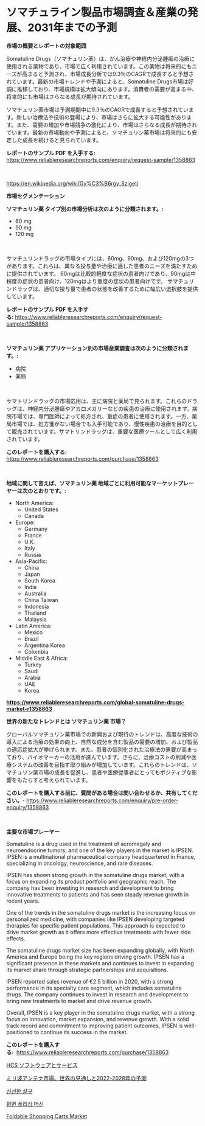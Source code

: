 <p><h1>ソマチュライン製品市場調査＆産業の発展、2031年までの予測</h1></p><p><strong>市場の概要とレポートの対象範囲</strong></p>
<p><p>Somatuline Drugs（ソマチュリン薬）は、がん治療や神経内分泌腫瘍の治療に使用される薬物であり、市場で広く利用されています。この薬物は将来的にもニーズが高まると予測され、市場成長分析では9.3％のCAGRで成長すると予想されています。最新の市場トレンドや予測によると、Somatuline Drugs市場は好調に推移しており、市場規模は拡大傾向にあります。消費者の需要が高まる中、将来的にも市場はさらなる成長が期待されています。</p><p>ソマチュリン薬市場は予測期間中に9.3％のCAGRで成長すると予想されています。新しい治療法や技術の登場により、市場はさらに拡大する可能性があります。また、需要の増加や市場競争の激化により、市場はさらなる成長が期待されています。最新の市場動向や予測によると、ソマチュリン薬市場は将来的にも安定した成長を続けると見られています。</p></p>
<p><strong>レポートのサンプル PDF を入手する:</strong> <a href="https://www.reliableresearchreports.com/enquiry/request-sample/1358863">https://www.reliableresearchreports.com/enquiry/request-sample/1358863</a></p>
<p>&nbsp;</p>
<p><a href="https://en.wikipedia.org/wiki/Gy%C3%B6rgy_Szigeti">https://en.wikipedia.org/wiki/Gy%C3%B6rgy_Szigeti</a></p>
<p><strong>市場セグメンテーション</strong></p>
<p><strong>ソマチュリン薬 タイプ別の市場分析は次のように分類されます。:</strong></p>
<p><ul><li>60 mg</li><li>90 mg</li><li>120 mg</li></ul></p>
<p>&nbsp;</p>
<p><p>サマチュリンドラッグの市場タイプには、60mg、90mg、および120mgの3つがあります。これらは、異なる投与量や治療に適した患者のニーズを満たすために提供されています。 60mgは比較的軽度な症状の患者向けであり、90mgは中程度の症状の患者向け、120mgはより重度の症状の患者向けです。 サマチュリンドラッグは、適切な投与量で患者の状態を改善するために幅広い選択肢を提供しています。</p></p>
<p><strong>レポートのサンプル PDF を入手する:</strong>&nbsp;<a href="https://www.reliableresearchreports.com/enquiry/request-sample/1358863">https://www.reliableresearchreports.com/enquiry/request-sample/1358863</a></p>
<p>&nbsp;</p>
<p><strong> ソマチュリン薬 アプリケーション別の市場産業調査は次のように分類されます。:</strong></p>
<p><ul><li>病院</li><li>薬局</li></ul></p>
<p>&nbsp;</p>
<p><p>サマトリンドラッグの市場応用は、主に病院と薬局で見られます。これらのドラッグは、神経内分泌腫瘍やアカロメガリーなどの疾患の治療に使用されます。病院市場では、専門医師によって処方され、重症の患者に使用されます。一方、薬局市場では、処方箋がない場合でも入手可能であり、慢性疾患の治療を目的として販売されています。サマトリンドラッグは、重要な医療ツールとして広く利用されています。</p></p>
<p><strong>このレポートを購入する:</strong>&nbsp; <a href="https://www.reliableresearchreports.com/purchase/1358863">https://www.reliableresearchreports.com/purchase/1358863</a></p>
<p>&nbsp;</p>
<p><strong>地域に関して言えば、ソマチュリン薬 地域ごとに利用可能なマーケットプレーヤーは次のとおりです。:</strong></p>
<p><ul>
    <li>
        North America:
        <ul>
            <li>United States</li>
            <li>Canada</li>
        </ul>
    </li>
    <li>
        Europe:
        <ul>
            <li>Germany</li>
            <li>France</li>
            <li>U.K.</li>
            <li>Italy</li>
            <li>Russia</li>
        </ul>
    </li>
    <li>
        Asia-Pacific:
        <ul>
            <li>China</li>
            <li>Japan</li>
            <li>South Korea</li>
            <li>India</li>
            <li>Australia</li>
            <li>China Taiwan</li>
            <li>Indonesia</li>
            <li>Thailand</li>
            <li>Malaysia</li>
        </ul>
    </li>
    <li>
        Latin America:
        <ul>
            <li>Mexico</li>
            <li>Brazil</li>
            <li>Argentina Korea</li>
            <li>Colombia</li>
        </ul>
    </li>
    <li>
        Middle East & Africa:
        <ul>
            <li>Turkey</li>
            <li>Saudi</li>
            <li>Arabia</li>
            <li>UAE</li>
            <li>Korea</li>
        </ul>
    </li>
    </ul></p>
<p><strong><a href="https://www.reliableresearchreports.com/global-somatuline-drugs-market-r1358863">https://www.reliableresearchreports.com/global-somatuline-drugs-market-r1358863</a></strong>&nbsp;</p>
<p><strong>世界の新たなトレンドとは ソマチュリン薬 市場？</strong></p>
<p><p>グローバルソマチュリン薬市場での新興および現行のトレンドは、高度な技術の導入による治療の効果の向上、自然な成分を含む製品の需要の増加、および製品の適応症拡大が挙げられます。また、患者の個別化された治療法の需要が高まっており、バイオマーカーの活用が進んでいます。さらに、治療コストの削減や医療システムの改善を目指す取り組みが増加しています。これらのトレンドは、ソマチュリン薬市場の成長を促進し、患者や医療従事者にとってもポジティブな影響をもたらすと考えられています。</p></p>
<p><strong>このレポートを購入する前に、質問がある場合は問い合わせるか、共有してください。</strong>- <a href="https://www.reliableresearchreports.com/enquiry/pre-order-enquiry/1358863">https://www.reliableresearchreports.com/enquiry/pre-order-enquiry/1358863</a></p>
<p>&nbsp;</p>
<p><strong>主要な市場プレーヤー</strong></p>
<p><p>Somatuline is a drug used in the treatment of acromegaly and neuroendocrine tumors, and one of the key players in the market is IPSEN. IPSEN is a multinational pharmaceutical company headquartered in France, specializing in oncology, neuroscience, and rare diseases.</p><p>IPSEN has shown strong growth in the somatuline drugs market, with a focus on expanding its product portfolio and geographic reach. The company has been investing in research and development to bring innovative treatments to patients and has seen steady revenue growth in recent years.</p><p>One of the trends in the somatuline drugs market is the increasing focus on personalized medicine, with companies like IPSEN developing targeted therapies for specific patient populations. This approach is expected to drive market growth as it offers more effective treatments with fewer side effects.</p><p>The somatuline drugs market size has been expanding globally, with North America and Europe being the key regions driving growth. IPSEN has a significant presence in these markets and continues to invest in expanding its market share through strategic partnerships and acquisitions.</p><p>IPSEN reported sales revenue of €2.5 billion in 2020, with a strong performance in its specialty care segment, which includes somatuline drugs. The company continues to invest in research and development to bring new treatments to market and drive revenue growth.</p><p>Overall, IPSEN is a key player in the somatuline drugs market, with a strong focus on innovation, market expansion, and revenue growth. With a solid track record and commitment to improving patient outcomes, IPSEN is well-positioned to continue its success in the market.</p></p>
<p><strong>このレポートを購入する:</strong>&nbsp;&nbsp;<a href="https://www.reliableresearchreports.com/purchase/1358863">https://www.reliableresearchreports.com/purchase/1358863</a></p>
<p><p><a href="https://github.com/schmahlson/Market-Research-Report-List-2/blob/main/2115708134565.md">HCS ソフトウェアとサービス</a></p><p><a href="https://medium.com/@zulu.dawn/%E3%82%B0%E3%83%AD%E3%83%BC%E3%83%90%E3%83%AB%E3%83%9F%E3%83%AA%E6%B3%A2%E3%82%A2%E3%83%B3%E3%83%86%E3%83%8A%E5%B8%82%E5%A0%B4%E3%81%AE%E5%8C%85%E6%8B%AC%E7%9A%84%E3%81%AA%E5%88%86%E6%9E%90-%E3%82%B0%E3%83%AD%E3%83%BC%E3%83%90%E3%83%AB%E5%B1%95%E6%9C%9B%E3%81%8A%E3%82%88%E3%81%B32022%E5%B9%B4%E3%81%8B%E3%82%892028%E5%B9%B4%E3%81%BE%E3%81%A7%E3%81%AE%E4%BA%88%E6%B8%AC%E5%B8%82%E5%A0%B4-%E6%88%90%E9%95%B7%E3%83%88%E3%83%AC%E3%83%B3%E3%83%89-%E5%B8%82%E5%A0%B4%E4%BA%88%E6%B8%AC-2024%E5%B9%B4%E3%81%8B%E3%82%892031%E5%B9%B4-652a5d3c0129">ミリ波アンテナ市場、世界の見通しと2022-2028年の予測</a></p><p><a href="https://medium.com/@elod.85/%EC%8B%A0%EC%84%A0%ED%95%9C-%EC%82%B4%EA%B5%AC-%EC%8B%9C%EC%9E%A5-%EA%B7%9C%EB%AA%A8%EB%8A%94-%EC%97%B0%ED%8F%89%EA%B7%A0-%EC%84%B1%EC%9E%A5%ED%95%98%EA%B3%A0-%EC%9E%88%EC%9C%BC%EB%A9%B0-%EC%9D%B4-%EB%B3%B4%EA%B3%A0%EC%84%9C%EB%8A%94-%EC%9C%A0%ED%98%95-%EC%9D%91%EC%9A%A9-%EC%84%B1%EC%9E%A5-%EB%B0%8F-2024%EB%85%84%EB%B6%80%ED%84%B0-2031%EB%85%84%EA%B9%8C%EC%A7%80%EC%9D%98-%EC%98%88%EC%B8%A1-%EB%B6%84%EC%84%9D%EC%9D%84-%EB%8B%A4%EB%A3%B9%EB%8B%88%EB%8B%A4-b9b1e06528f7">신선한 살구</a></p><p><a href="https://github.com/rcabello548/Market-Research-Report-List-1/blob/main/8562691139841.md">평면 폴리싱 머신</a></p><p><a href="https://issuu.com/reportprime-2/docs/foldable-shopping-carts-market-size-2030.pptx">Foldable Shopping Carts Market</a></p></p>